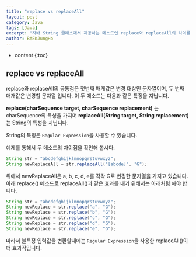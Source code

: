 ```yaml
---
title: "replace vs replaceAll"
layout: post
category: Java
tags: [Java]
excerpt: "자바 String 클래스에서 제공하는 메소드인 replace와 replaceAll의 차이를 알아봅시다."
author: BAEKJungHo
---
```


* content
{:toc}

## replace vs replaceAll

  replace와 replaceAll의 공통점은 첫번째 매개값은 변경 대상인 문자열이며, 두 번째
  매개값은 변경할 문자열 입니다. 이 두 메소드는 다음과 같은 특징을 지닙니다.

  **replace(charSequence target, charSequence replacement)** 는 charSequence의 특성을 가지며
  **replaceAll(String target, String replacement)** 는 String의 특성을 지닙니다.

  String의 특징은 `Regular Expression`을 사용할 수 있습니다.

  예제를 통해서 두 메소드의 차이점을 확인해 봅시다.

  ```java
  String str = "abcdefghijklmnopqrstuvwxyz";
  String newReplaceAll = str.replaceAll("[abcde]", "G");
  ```

  위에서 newReplaceAll은 a, b, c, d, e를 각각 G로 변경한 문자열을 가지고 있습니다.
  아래 replace() 메소드로 replaceAll()과 같은 효과를 내기 위해서는 아래처럼 해야 합니다.

  ```java
  String str = "abcdefghijklmnopqrstuvwxyz";
  String newReplace = str.replace("a", "G");
  String newReplace = str.replace("b", "G");
  String newReplace = str.replace("c", "G");
  String newReplace = str.replace("d", "G");
  String newReplace = str.replace("e", "G");
  ```

  따라서 불특정 입력값을 변환할때에는 `Regular Expression`을 사용한 replaceAll()이 더 효과적입니다.
